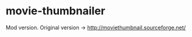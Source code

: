 movie-thumbnailer
=================

Mod version. Original version -> http://moviethumbnail.sourceforge.net/
